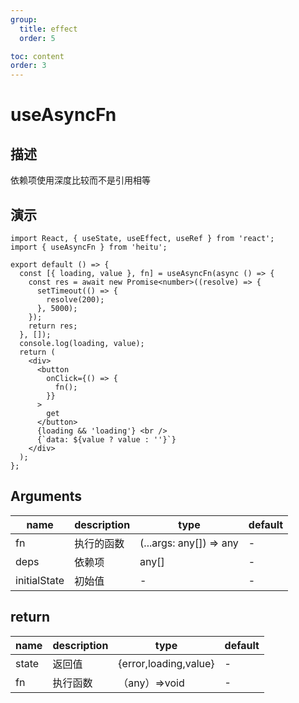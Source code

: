 ```yaml
---
group:
  title: effect
  order: 5

toc: content
order: 3
---
```


# useAsyncFn

## 描述

依赖项使用深度比较而不是引用相等

## 演示

```tsx
import React, { useState, useEffect, useRef } from 'react';
import { useAsyncFn } from 'heitu';

export default () => {
  const [{ loading, value }, fn] = useAsyncFn(async () => {
    const res = await new Promise<number>((resolve) => {
      setTimeout(() => {
        resolve(200);
      }, 5000);
    });
    return res;
  }, []);
  console.log(loading, value);
  return (
    <div>
      <button
        onClick={() => {
          fn();
        }}
      >
        get
      </button>
      {loading && 'loading'} <br />
      {`data: ${value ? value : ''}`}
    </div>
  );
};
```

## Arguments

| name         | description | type                    | default |
| ------------ | ----------- | ----------------------- | ------- |
| fn           | 执行的函数  | (...args: any[]) => any | -       |
| deps         | 依赖项      | any[]                   | -       |
| initialState | 初始值      | -                       | -       |

## return

| name  | description | type                  | default |
| ----- | ----------- | --------------------- | ------- |
| state | 返回值      | {error,loading,value} | -       |
| fn    | 执行函数    | （any）=>void         | -       |
